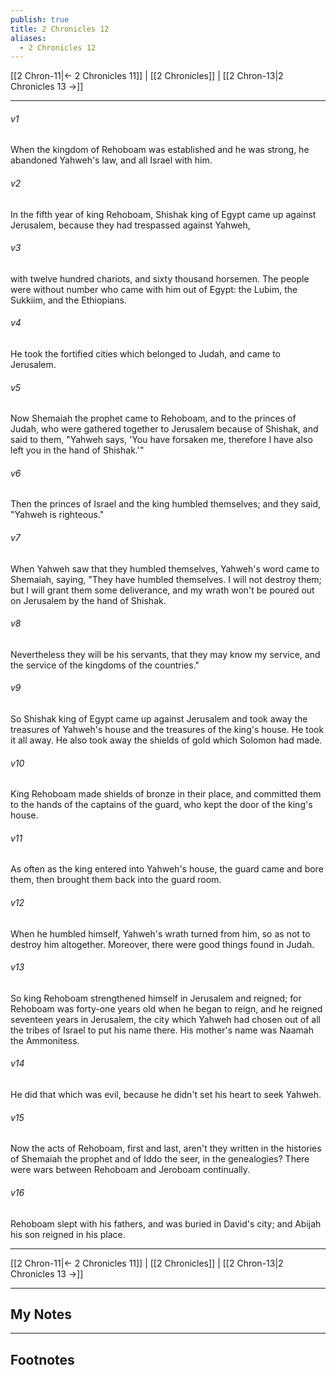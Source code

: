 ```yaml
---
publish: true
title: 2 Chronicles 12
aliases:
  - 2 Chronicles 12
---
```


[[2 Chron-11|← 2 Chronicles 11]] | [[2 Chronicles]] | [[2 Chron-13|2 Chronicles 13 →]]
***



###### v1 
When the kingdom of Rehoboam was established and he was strong, he abandoned Yahweh's law, and all Israel with him. 

###### v2 
In the fifth year of king Rehoboam, Shishak king of Egypt came up against Jerusalem, because they had trespassed against Yahweh, 

###### v3 
with twelve hundred chariots, and sixty thousand horsemen. The people were without number who came with him out of Egypt: the Lubim, the Sukkiim, and the Ethiopians. 

###### v4 
He took the fortified cities which belonged to Judah, and came to Jerusalem. 

###### v5 
Now Shemaiah the prophet came to Rehoboam, and to the princes of Judah, who were gathered together to Jerusalem because of Shishak, and said to them, "Yahweh says, 'You have forsaken me, therefore I have also left you in the hand of Shishak.'" 

###### v6 
Then the princes of Israel and the king humbled themselves; and they said, "Yahweh is righteous." 

###### v7 
When Yahweh saw that they humbled themselves, Yahweh's word came to Shemaiah, saying, "They have humbled themselves. I will not destroy them; but I will grant them some deliverance, and my wrath won't be poured out on Jerusalem by the hand of Shishak. 

###### v8 
Nevertheless they will be his servants, that they may know my service, and the service of the kingdoms of the countries." 

###### v9 
So Shishak king of Egypt came up against Jerusalem and took away the treasures of Yahweh's house and the treasures of the king's house. He took it all away. He also took away the shields of gold which Solomon had made. 

###### v10 
King Rehoboam made shields of bronze in their place, and committed them to the hands of the captains of the guard, who kept the door of the king's house. 

###### v11 
As often as the king entered into Yahweh's house, the guard came and bore them, then brought them back into the guard room. 

###### v12 
When he humbled himself, Yahweh's wrath turned from him, so as not to destroy him altogether. Moreover, there were good things found in Judah. 

###### v13 
So king Rehoboam strengthened himself in Jerusalem and reigned; for Rehoboam was forty-one years old when he began to reign, and he reigned seventeen years in Jerusalem, the city which Yahweh had chosen out of all the tribes of Israel to put his name there. His mother's name was Naamah the Ammonitess. 

###### v14 
He did that which was evil, because he didn't set his heart to seek Yahweh. 

###### v15 
Now the acts of Rehoboam, first and last, aren't they written in the histories of Shemaiah the prophet and of Iddo the seer, in the genealogies? There were wars between Rehoboam and Jeroboam continually. 

###### v16 
Rehoboam slept with his fathers, and was buried in David's city; and Abijah his son reigned in his place.

***
[[2 Chron-11|← 2 Chronicles 11]] | [[2 Chronicles]] | [[2 Chron-13|2 Chronicles 13 →]]

---
## My Notes

---
## Footnotes